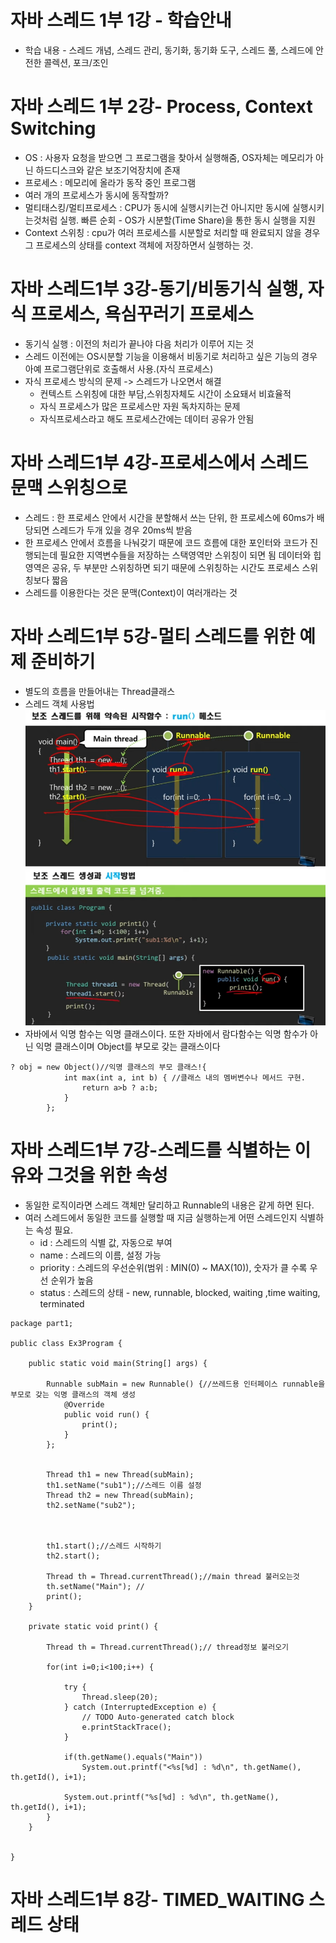 # 자바 스레드 1부 1강 - 학습안내
* 학습 내용 - 스레드 개념, 스레드 관리, 동기화, 동기화 도구, 스레드 풀, 스레드에 안전한 콜렉션, 포크/조인

# 자바 스레드 1부 2강- Process, Context Switching
* OS : 사용자 요청을 받으면 그 프로그램을 찾아서 실행해줌, OS자체는 메모리가 아닌 하드디스크와 같은 보조기억장치에 존재
* 프로세스 : 메모리에 올라가 동작 중인 프로그램
* 여러 개의 프로세스가 동시에 동작할까?
* 멀티태스킹/멀티프로세스 : CPU가 동시에 실행시키는건 아니지만 동시에 실행시키는것처럼 실행. 빠른 순회 - OS가 시분할(Time Share)을 통한 동시 실행을 지원
* Context 스위칭 : cpu가 여러 프로세스를 시분할로 처리할 때 완료되지 않을 경우 그 프로세스의 상태를 context 객체에 저장하면서 실행하는 것.

# 자바 스레드1부 3강-동기/비동기식 실행, 자식 프로세스, 욕심꾸러기 프로세스
* 동기식 실행 : 이전의 처리가 끝나야 다음 처리가 이루어 지는 것
* 스레드 이전에는 OS시분할 기능을 이용해서 비동기로 처리하고 싶은 기능의 경우 아예 프로그램단위로 호출해서 사용.(자식 프로세스)
* 자식 프로세스 방식의 문제 -> 스레드가 나오면서 해결 
   * 컨텍스트 스위칭에 대한 부담,스위칭자체도 시간이 소요돼서 비효율적
   * 자식 프로세스가 많은 프로세스만 자원 독차지하는 문제
   * 자식프로세스라고 해도 프로세스간에는 데이터 공유가 안됨

# 자바 스레드1부 4강-프로세스에서 스레드 문맥 스위칭으로
* 스레드 : 한 프로세스 안에서 시간을 분할해서 쓰는 단위, 한 프로세스에 60ms가 배당되면 스레드가 두개 있을 경우 20ms씩 받음
* 한 프로세스 안에서 흐름을 나눠갖기 때문에 코드 흐름에 대한 포인터와 코드가 진행되는데 필요한 지역변수들을 저장하는 스택영역만 스위칭이 되면 됨  데이터와 힙 영역은 공유, 두 부분만 스위칭하면 되기 때문에 스위칭하는 시간도 프로세스 스위칭보다 짧음
* 스레드를 이용한다는 것은 문맥(Context)이 여러개라는 것

# 자바 스레드1부 5강-멀티 스레드를 위한 예제 준비하기
* 별도의 흐름을 만들어내는 Thread클래스
* 스레드 객체 사용법
![Thread6_1](./img/Thread6_1.png)
![Thread6_2](./img/Thread6_2.png)
* 자바에서 익명 함수는 익명 클래스이다. 또한 자바에서 람다함수는 익명 함수가 아닌 익명 클래스이며 Object를 부모로 갖는 클래스이다
```
? obj = new Object()//익명 클래스의 부모 클래스!{
        	int max(int a, int b) { //클래스 내의 멤버변수나 메서드 구현.
            	return a>b ? a:b;
            }
        };
```

# 자바 스레드1부 7강-스레드를 식별하는 이유와 그것을 위한 속성
* 동일한 로직이라면 스레드 객체만 달리하고 Runnable의 내용은 같게 하면 된다.
* 여러 스레드에서 동일한 코드를 실행할 때 지금 실행하는게 어떤 스레드인지 식별하는 속성 필요.  
   * id : 스레드의 식별 값, 자동으로 부여
   * name : 스레드의 이름, 설정 가능
   * priority : 스레드의 우선순위(범위 : MIN(0) ~ MAX(10)), 숫자가 클 수록 우선 순위가 높음
   * status : 스레드의 상태 - new, runnable, blocked, waiting ,time waiting, terminated
```
package part1;

public class Ex3Program {

	public static void main(String[] args) {
		
		Runnable subMain = new Runnable() {//쓰레드용 인터페이스 runnable을 부모로 갖는 익명 클래스의 객체 생성
			@Override
			public void run() {
				print();
			}
		};
		
		
		Thread th1 = new Thread(subMain);
		th1.setName("sub1");//스레드 이름 설정
		Thread th2 = new Thread(subMain);
		th2.setName("sub2");
		
		
		
		th1.start();//스레드 시작하기
		th2.start();
		
		Thread th = Thread.currentThread();//main thread 불러오는것
		th.setName("Main"); //
		print();
	}

	private static void print() {
		
		Thread th = Thread.currentThread();// thread정보 불러오기
		
		for(int i=0;i<100;i++) {
			
			try {
				Thread.sleep(20);
			} catch (InterruptedException e) {
				// TODO Auto-generated catch block
				e.printStackTrace();
			}
			
			if(th.getName().equals("Main"))
				System.out.printf("<%s[%d] : %d\n", th.getName(), th.getId(), i+1);
			
			System.out.printf("%s[%d] : %d\n", th.getName(), th.getId(), i+1);
		}
	}


}
```

# 자바 스레드1부 8강- TIMED_WAITING 스레드 상태
